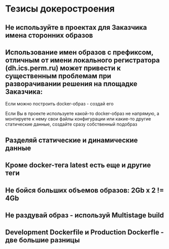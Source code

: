 # Тезисы докеростроения


## Не используйте в проектах для Заказчика имена сторонних образов

Использование имен образов с префиксом, отличным от имени локального регистратора (dh.ics.perm.ru) может привести к существенным проблемам при разворачивании решения на площадке Заказчика:
- 

Если можно построить docker-образ - создай его

Если Вы в проекте используете какой-то docker-образ не напрямую, а монтируете к нему
свои файлы конфигурации или какие-то другие статические данные, создайте сразу собственный подобраз  


## Разделяй статические и динамические данные

## Кроме docker-тега latest есть еще и другие теги

## Не бойся больших объемов образов: 2Gb x 2 != 4Gb

## Не раздувай образ - используй Multistage build 

## Development Dockerfile и Production Dockerfle - две большие разницы 

